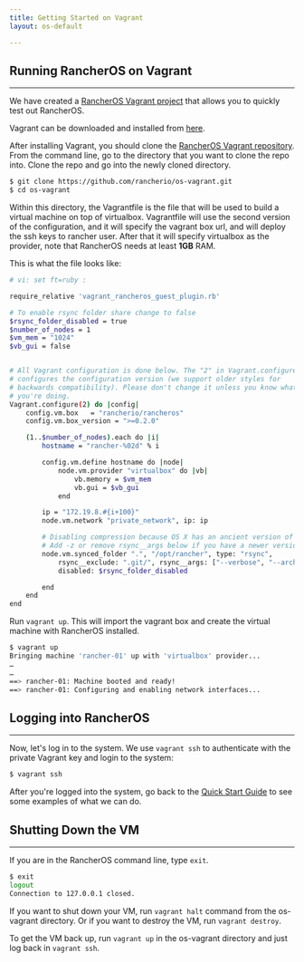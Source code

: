 ```yaml
---
title: Getting Started on Vagrant
layout: os-default

---
```


## Running RancherOS on Vagrant
---

We have created a [RancherOS Vagrant project](https://github.com/rancherio/os-vagrant) that allows you to quickly test out RancherOS.

Vagrant can be downloaded and installed from [here](http://www.vagrantup.com/downloads.html).

After installing Vagrant, you should clone the [RancherOS Vagrant repository](https://github.com/rancherio/os-vagrant). From the command line, go to the directory that you want to clone the repo into. Clone the repo and go into the newly cloned directory.

```bash
$ git clone https://github.com/rancherio/os-vagrant.git
$ cd os-vagrant
```

Within this directory, the Vagrantfile is the file that will be used to build a virtual machine on top of virtualbox. Vagrantfile will use the second version of the configuration, and it will specify the vagrant box url, and will deploy the ssh keys to rancher user. After that it will specify virtualbox as the provider, note that RancherOS needs at least **1GB** RAM.

This is what the file looks like:

```bash
# vi: set ft=ruby :

require_relative 'vagrant_rancheros_guest_plugin.rb'

# To enable rsync folder share change to false
$rsync_folder_disabled = true
$number_of_nodes = 1
$vm_mem = "1024"
$vb_gui = false


# All Vagrant configuration is done below. The "2" in Vagrant.configure
# configures the configuration version (we support older styles for
# backwards compatibility). Please don't change it unless you know what
# you're doing.
Vagrant.configure(2) do |config|
    config.vm.box   = "rancherio/rancheros"
    config.vm.box_version = ">=0.2.0"

    (1..$number_of_nodes).each do |i|
        hostname = "rancher-%02d" % i

        config.vm.define hostname do |node|
            node.vm.provider "virtualbox" do |vb|
                vb.memory = $vm_mem
                vb.gui = $vb_gui
            end

        ip = "172.19.8.#{i+100}"
        node.vm.network "private_network", ip: ip

        # Disabling compression because OS X has an ancient version of rsync installed.
        # Add -z or remove rsync__args below if you have a newer version of rsync on your machine.
        node.vm.synced_folder ".", "/opt/rancher", type: "rsync",
            rsync__exclude: ".git/", rsync__args: ["--verbose", "--archive", "--delete", "--copy-links"],
            disabled: $rsync_folder_disabled

        end
    end
end
```

Run `vagrant up`. This will import the vagrant box and create the virtual machine with RancherOS installed. 

```bash
$ vagrant up
Bringing machine 'rancher-01' up with 'virtualbox' provider...
…
…
==> rancher-01: Machine booted and ready!
==> rancher-01: Configuring and enabling network interfaces...
```

## Logging into RancherOS
---

Now, let's log in to the system. We use `vagrant ssh` to authenticate with the private Vagrant key and login to the system:


```bash
$ vagrant ssh
```

After you're logged into the system, go back to the [Quick Start Guide]({{site.baseurl}}/os/quick-start-guide/) to see some examples of what we can do.  

## Shutting Down the VM
---
If you are in the RancherOS command line, type `exit`.

```bash
$ exit 
logout
Connection to 127.0.0.1 closed. 
```

If you want to shut down your VM, run `vagrant halt` command from the os-vagrant directory. Or if you want to destroy the VM, run `vagrant destroy`. 

To get the VM back up, run `vagrant up` in the os-vagrant directory and just log back in `vagrant ssh`.

